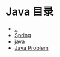 # Java 目录

- [..](../README.md)
- [Spring](./Spring/spring-catalog.md)
- [java](./java.md)
- [Java Problem](Java-Problem.md)
